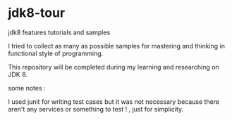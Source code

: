 # jdk8-tour
jdk8 features tutorials and samples

I tried to collect as many as possible samples for mastering and thinking in functional style of programming.

This repository will be completed during my learning and researching on JDK 8.

some notes :

I used junit for writing test cases but it was not necessary because there aren't any services or something to test ! , just for simplicity.  
